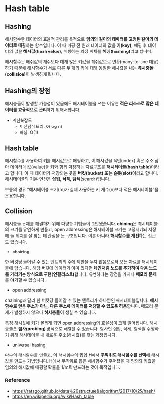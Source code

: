 # Hash table


## Hashing

해시함수란 데이터의 효율적 관리를 목적으로 <b>임의의 길이의 데이터를 고정된 길이의 데이터로 매핑</b>하는 함수입니다. 
이 때 매핑 전 원래 데이터의 값을 <b>키(key)</b>, 매핑 후 데이터의 값을 <b>해시값(hash value)</b>, 매핑하는 과정 자체를 <b>해싱(hashing)</b>라고 합니다.

해시함수는 해쉬값의 개수보다 대개 많은 키값을 해쉬값으로 변환(many-to-one 대응)하기 때문에 
해시함수가 서로 다른 두 개의 키에 대해 동일한 해시값을 내는 <b>해시충돌(collision)</b>이 발생하게 됩니다. 

## Hashing의 장점

해시충돌이 발생할 가능성이 있음에도 해시테이블을 쓰는 이유는 <b>적은 리소스로 많은 데이터를 효율적으로 관리</b>하기 위해서입니다. 
- 계산복잡도
  - 이진탐색트리: O(log n)
  - 해싱: O(1)
  
  
## Hash table

해시함수를 사용하여 키를 해시값으로 매핑하고, 이 해시값을 색인(index) 혹은 주소 삼아 
데이터의 값(value)을 키와 함께 저장하는 자료구조를 <b>해시테이블(hash table)</b>이라고 합니다. 
이 때 데이터가 저장되는 곳을 <b>버킷(bucket) 또는 슬롯(slot)</b>이라고 합니다. 
해시테이블의 기본 연산은 <b>삽입, 삭제, 탐색</b>(search)입니다.

보통의 경우 “해시테이블 크기(m)가 실제 사용하는 키 개수(n)보다 적은 해시테이블”을 운용합니다.


## Collision

해시충돌 문제를 해결하기 위해 다양한 기법들이 고안됐습니다. 
<b>chining</b>은 해시테이블의 크기를 유연하게 만들고, 
</b>open addressing</b>은 해시테이블 크기는 고정시키되 저장해 둘 위치를 잘 찾는 데 관심을 둔 구조입니다. 
이뿐 아니라 <b>해시함수를 개선</b>하는 접근도 있습니다. 


- chaining

한 버킷당 들어갈 수 있는 엔트리의 수에 제한을 두지 않음으로써 모든 자료를 해시테이블에 담습니다. 
해당 버킷에 데이터가 이미 있다면 <b>체인처럼 노드를 추가하여 다음 노드를 가리키는 방식으로 구현(연결리스트)</b>합니다. 
유연하다는 장점을 가지나 <b>메모리 문제</b>를 야기할 수 있습니다.


- open addressing

chaining과 달리 한 버킷당 들어갈 수 있는 엔트리가 하나뿐인 해시테이블입니다. 
<b>해시함수로 얻은 주소가 아닌, 다른 주소에 데이터를 저장할 수 있도록 허용</b>합니다. 
메모리 문제가 발생하지 않으나 <b>해시충돌</b>이 생길 수 있습니다.

특정 해시값에 키가 몰리게 되면 open addressing의 효율성이 크게 떨어집니다. 
해시충돌은 <b>탐사(probing)</b> 방식으로 해결할 수 있습니다. 
탐사란 삽입, 삭제, 탐색을 수행하기 위해 해시테이블 내 새로운 주소(해시값)를 찾는 과정입니다.


- universal hasing

다수의 해시함수를 만들고, 이 해시함수의 집합 H에서 <b>무작위로 해시함수를 선택</b>해 해시값을 만드는 기법입니다. 
H에서 무작위로 뽑은 해시함수가 주어졌을 때 임의의 키값을 임의의 해시값에 매핑할 확률을 1/m로 만드려는 것이 목적입니다. 


### Reference
- https://ratsgo.github.io/data%20structure&algorithm/2017/10/25/hash/
- https://en.wikipedia.org/wiki/Hash_table
